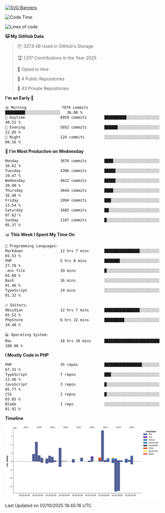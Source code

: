 [![SVG Banners](https://svg-banners.vercel.app/api?type=glitch&text1=Gere_Lajos%F0%9F%92%BB&width=800&height=400)](https://github.com/Akshay090/svg-banners)

<!--START_SECTION:waka-->
![Code Time](http://img.shields.io/badge/Code%20Time-2%2C891%20hrs%2024%20mins-blue)

![Lines of code](https://img.shields.io/badge/From%20Hello%20World%20I%27ve%20Written-15.7%20million%20lines%20of%20code-blue)

**🐱 My GitHub Data** 

> 📦 337.8 kB Used in GitHub's Storage 
 > 
> 🏆 1,517 Contributions in the Year 2025
 > 
> 💼 Opted to Hire
 > 
> 📜 4 Public Repositories 
 > 
> 🔑 43 Private Repositories 
 > 
**I'm an Early 🐤** 

```text
🌞 Morning                7979 commits        █████████░░░░░░░░░░░░░░░░   36.08 % 
🌆 Daytime                8959 commits        ██████████░░░░░░░░░░░░░░░   40.51 % 
🌃 Evening                5052 commits        ██████░░░░░░░░░░░░░░░░░░░   22.85 % 
🌙 Night                  124 commits         ░░░░░░░░░░░░░░░░░░░░░░░░░   00.56 % 
```
📅 **I'm Most Productive on Wednesday** 

```text
Monday                   3676 commits        ████░░░░░░░░░░░░░░░░░░░░░   16.62 % 
Tuesday                  4306 commits        █████░░░░░░░░░░░░░░░░░░░░   19.47 % 
Wednesday                4622 commits        █████░░░░░░░░░░░░░░░░░░░░   20.90 % 
Thursday                 3644 commits        ████░░░░░░░░░░░░░░░░░░░░░   16.48 % 
Friday                   2994 commits        ███░░░░░░░░░░░░░░░░░░░░░░   13.54 % 
Saturday                 1685 commits        ██░░░░░░░░░░░░░░░░░░░░░░░   07.62 % 
Sunday                   1187 commits        █░░░░░░░░░░░░░░░░░░░░░░░░   05.37 % 
```


📊 **This Week I Spent My Time On** 

```text
💬 Programming Languages: 
Markdown                 12 hrs 7 mins       ████████████████░░░░░░░░░   65.53 % 
PHP                      5 hrs 8 mins        ███████░░░░░░░░░░░░░░░░░░   27.78 % 
.env file                39 mins             █░░░░░░░░░░░░░░░░░░░░░░░░   03.60 % 
Bash                     16 mins             ░░░░░░░░░░░░░░░░░░░░░░░░░   01.46 % 
TypeScript               14 mins             ░░░░░░░░░░░░░░░░░░░░░░░░░   01.32 % 

🔥 Editors: 
Obsidian                 12 hrs 7 mins       ████████████████░░░░░░░░░   65.52 % 
PhpStorm                 6 hrs 22 mins       █████████░░░░░░░░░░░░░░░░   34.48 % 

💻 Operating System: 
Mac                      18 hrs 30 mins      █████████████████████████   100.00 % 
```

**I Mostly Code in PHP** 

```text
PHP                      35 repos            █████████████████░░░░░░░░   67.31 % 
TypeScript               7 repos             ███░░░░░░░░░░░░░░░░░░░░░░   13.46 % 
JavaScript               3 repos             █░░░░░░░░░░░░░░░░░░░░░░░░   05.77 % 
CSS                      2 repos             █░░░░░░░░░░░░░░░░░░░░░░░░   03.85 % 
Blade                    1 repo              ░░░░░░░░░░░░░░░░░░░░░░░░░   01.92 % 
```



**Timeline**

![Lines of Code chart](https://raw.githubusercontent.com/gere-lajos/gere-lajos/main/assets/bar_graph.png)


 Last Updated on 02/10/2025 18:45:16 UTC
<!--END_SECTION:waka-->
